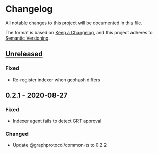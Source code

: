 # Changelog
All notable changes to this project will be documented in this file.

The format is based on [Keep a Changelog](https://keepachangelog.com/en/1.0.0/),
and this project adheres to [Semantic Versioning](https://semver.org/spec/v2.0.0.html).

## [Unreleased]
### Fixed
- Re-register indexer when geohash differs

## 0.2.1 - 2020-08-27
### Fixed
- Indexer agent fails to detect GRT approval

### Changed
- Update @graphprotocol/common-ts to 0.2.2

[Unreleased]: https://github.com/graphprotocol/indexer/compare/v0.2.1...HEAD
